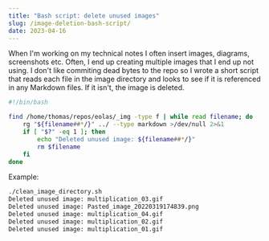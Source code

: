```yaml
---
title: "Bash script: delete unused images"
slug: /image-deletion-bash-script/
date: 2023-04-16
---
```


When I'm working on my technical notes I often insert images, diagrams, screenshots etc. Often, I end up creating multiple images that I end up not using. I don't like commiting dead bytes to the repo so I wrote a short script that reads each file in the image directory and looks to see if it is referenced in any Markdown files. If it isn't, the image is deleted.

```bash
#!/bin/bash

find /home/thomas/repos/eolas/_img -type f | while read filename; do
    rg "${filename##*/}" ../ --type markdown >/dev/null 2>&1
    if [ "$?" -eq 1 ]; then
        echo "Deleted unused image: ${filename##*/}"
        rm $filename
    fi
done
```

Example:

```sh
./clean_image_directory.sh
Deleted unused image: multiplication_03.gif
Deleted unused image: Pasted_image_20220319174839.png
Deleted unused image: multiplication_04.gif
Deleted unused image: multiplication_02.gif
Deleted unused image: multiplication_01.gif
```
